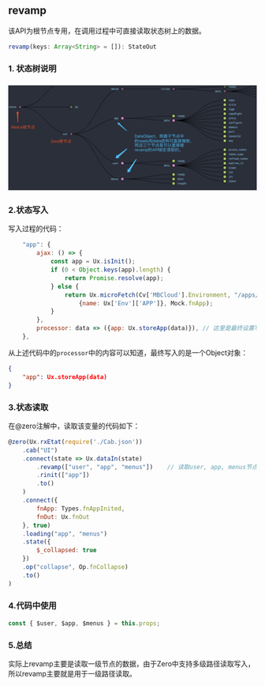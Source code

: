 ## revamp

该API为根节点专用，在调用过程中可直接读取状态树上的数据。

```typescript
revamp(keys: Array<String> = []): StateOut
```

### 1. 状态树说明

### ![](/document/backup/image/UI0009-1.png)

### 2.状态写入

写入过程的代码：

```js
    "app": {
        ajax: () => {
            const app = Ux.isInit();
            if (0 < Object.keys(app).length) {
                return Promise.resolve(app);
            } else {
                return Ux.microFetch(Cv['MBCloud'].Environment, "/apps/:name", 
                    {name: Ux['Env']['APP']}, Mock.fnApp);
            }
        },
        processor: data => ({app: Ux.storeApp(data)}), // 这里是最终设置写入到状态树的节点数据
    },
```

从上述代码中的`processor`中的内容可以知道，最终写入的是一个Object对象：

```json
{
    "app": Ux.storeApp(data)
}
```

### 3.状态读取

在@zero注解中，读取该变量的代码如下：

```js
@zero(Ux.rxEtat(require('./Cab.json'))
    .cab("UI")
    .connect(state => Ux.dataIn(state)
        .revamp(["user", "app", "menus"])    // 读取user, app, menus节点的数据
        .rinit(["app"])
        .to()
    )
    .connect({
        fnApp: Types.fnAppInited,
        fnOut: Ux.fnOut
    }, true)
    .loading("app", "menus")
    .state({
        $_collapsed: true
    })
    .op("collapse", Op.fnCollapse)
    .to()
)
```

### 4.代码中使用

```js
const { $user, $app, $menus } = this.props;
```

### 5.总结

实际上revamp主要是读取一级节点的数据，由于Zero中支持多级路径读取写入，所以revamp主要就是用于一级路径读取。

